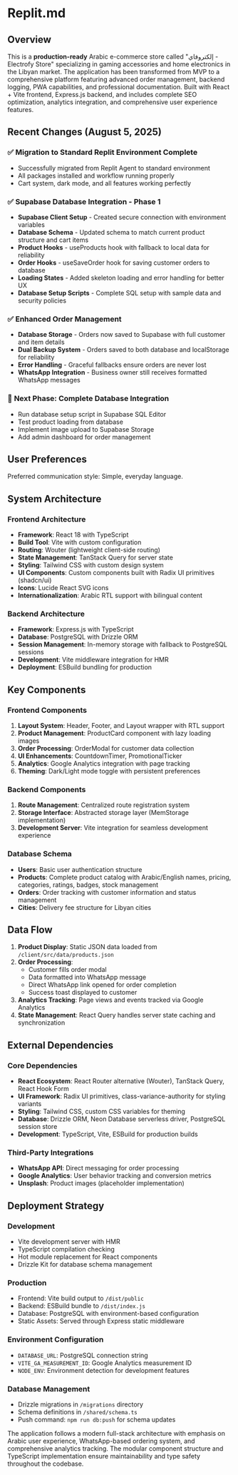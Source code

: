 # Replit.md

## Overview

This is a **production-ready** Arabic e-commerce store called "إلكتروفاي - Electrofy Store" specializing in gaming accessories and home electronics in the Libyan market. The application has been transformed from MVP to a comprehensive platform featuring advanced order management, backend logging, PWA capabilities, and professional documentation. Built with React + Vite frontend, Express.js backend, and includes complete SEO optimization, analytics integration, and comprehensive user experience features.

## Recent Changes (August 5, 2025)

### ✅ **Migration to Standard Replit Environment Complete**
- Successfully migrated from Replit Agent to standard environment
- All packages installed and workflow running properly
- Cart system, dark mode, and all features working perfectly

### ✅ **Supabase Database Integration - Phase 1**
- **Supabase Client Setup** - Created secure connection with environment variables
- **Database Schema** - Updated schema to match current product structure and cart items
- **Product Hooks** - useProducts hook with fallback to local data for reliability
- **Order Hooks** - useSaveOrder hook for saving customer orders to database
- **Loading States** - Added skeleton loading and error handling for better UX
- **Database Setup Scripts** - Complete SQL setup with sample data and security policies

### ✅ **Enhanced Order Management**
- **Database Storage** - Orders now saved to Supabase with full customer and item details
- **Dual Backup System** - Orders saved to both database and localStorage for reliability
- **Error Handling** - Graceful fallbacks ensure orders are never lost
- **WhatsApp Integration** - Business owner still receives formatted WhatsApp messages

### 🔄 **Next Phase: Complete Database Integration**
- Run database setup script in Supabase SQL Editor
- Test product loading from database
- Implement image upload to Supabase Storage
- Add admin dashboard for order management

## User Preferences

Preferred communication style: Simple, everyday language.

## System Architecture

### Frontend Architecture
- **Framework**: React 18 with TypeScript
- **Build Tool**: Vite with custom configuration
- **Routing**: Wouter (lightweight client-side routing)
- **State Management**: TanStack Query for server state
- **Styling**: Tailwind CSS with custom design system
- **UI Components**: Custom components built with Radix UI primitives (shadcn/ui)
- **Icons**: Lucide React SVG icons
- **Internationalization**: Arabic RTL support with bilingual content

### Backend Architecture
- **Framework**: Express.js with TypeScript
- **Database**: PostgreSQL with Drizzle ORM
- **Session Management**: In-memory storage with fallback to PostgreSQL sessions
- **Development**: Vite middleware integration for HMR
- **Deployment**: ESBuild bundling for production

## Key Components

### Frontend Components
1. **Layout System**: Header, Footer, and Layout wrapper with RTL support
2. **Product Management**: ProductCard component with lazy loading images
3. **Order Processing**: OrderModal for customer data collection
4. **UI Enhancements**: CountdownTimer, PromotionalTicker
5. **Analytics**: Google Analytics integration with page tracking
6. **Theming**: Dark/Light mode toggle with persistent preferences

### Backend Components
1. **Route Management**: Centralized route registration system
2. **Storage Interface**: Abstracted storage layer (MemStorage implementation)
3. **Development Server**: Vite integration for seamless development experience

### Database Schema
- **Users**: Basic user authentication structure
- **Products**: Complete product catalog with Arabic/English names, pricing, categories, ratings, badges, stock management
- **Orders**: Order tracking with customer information and status management
- **Cities**: Delivery fee structure for Libyan cities

## Data Flow

1. **Product Display**: Static JSON data loaded from `/client/src/data/products.json`
2. **Order Processing**: 
   - Customer fills order modal
   - Data formatted into WhatsApp message
   - Direct WhatsApp link opened for order completion
   - Success toast displayed to customer
3. **Analytics Tracking**: Page views and events tracked via Google Analytics
4. **State Management**: React Query handles server state caching and synchronization

## External Dependencies

### Core Dependencies
- **React Ecosystem**: React Router alternative (Wouter), TanStack Query, React Hook Form
- **UI Framework**: Radix UI primitives, class-variance-authority for styling variants
- **Styling**: Tailwind CSS, custom CSS variables for theming
- **Database**: Drizzle ORM, Neon Database serverless driver, PostgreSQL session store
- **Development**: TypeScript, Vite, ESBuild for production builds

### Third-Party Integrations
- **WhatsApp API**: Direct messaging for order processing
- **Google Analytics**: User behavior tracking and conversion metrics
- **Unsplash**: Product images (placeholder implementation)

## Deployment Strategy

### Development
- Vite development server with HMR
- TypeScript compilation checking
- Hot module replacement for React components
- Drizzle Kit for database schema management

### Production
- Frontend: Vite build output to `/dist/public`
- Backend: ESBuild bundle to `/dist/index.js`
- Database: PostgreSQL with environment-based configuration
- Static Assets: Served through Express static middleware

### Environment Configuration
- `DATABASE_URL`: PostgreSQL connection string
- `VITE_GA_MEASUREMENT_ID`: Google Analytics measurement ID
- `NODE_ENV`: Environment detection for development features

### Database Management
- Drizzle migrations in `/migrations` directory
- Schema definitions in `/shared/schema.ts`
- Push command: `npm run db:push` for schema updates

The application follows a modern full-stack architecture with emphasis on Arabic user experience, WhatsApp-based ordering system, and comprehensive analytics tracking. The modular component structure and TypeScript implementation ensure maintainability and type safety throughout the codebase.